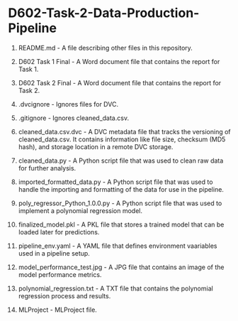 # D602-Task-2-Data-Production-Pipeline

1. README.md - A file describing other files in this repository.

2. D602 Task 1 Final - A Word document file that contains the report for Task 1.

3. D602 Task 2 Final - A Word document file that contains the report for Task 2.

4. .dvcignore - Ignores files for DVC.

5. .gitignore - Ignores cleaned_data.csv.

6. cleaned_data.csv.dvc - A DVC metadata file that tracks the versioning of cleaned_data.csv. It contains information like file size, checksum (MD5 hash), and storage location in a remote DVC storage.

7. cleaned_data.py - A Python script file that was used to clean raw data for further analysis.

8. imported_formatted_data.py - A Python script file that was used to handle the importing and formatting of the data for use in the pipeline.

9. poly_regressor_Python_1.0.0.py - A Python script file that was used to implement a polynomial regression model.

10. finalized_model.pkl - A PKL file that stores a trained model that can be loaded later for predictions.

11. pipeline_env.yaml - A YAML file that defines environment vaariables used in a pipeline setup.

12. model_performance_test.jpg - A JPG file that contains an image of the model performance metrics.

13. polynomial_regression.txt - A TXT file that contains the polynomial regression process and results.

14. MLProject - MLProject file.
